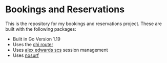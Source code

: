# Bookings and Reservations

This is the repository for my bookings and reservations project. 
These are built with the following packages:

- Bulit in Go Version 1.19
- Uses the [chi router](https://github.com/go-chi/chi)
- Uses [alex edwards scs](https://github.com/alexedwards/scs/v2) session management 
- Uses [nosurf](https://github.com/justinas/nosurf)
